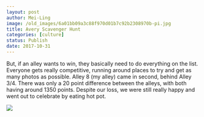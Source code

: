 ```yaml
---
layout: post
author: Mei-Ling
image: /old_images/6a01bb09a3c88f970d01b7c92b2308970b-pi.jpg
title: Avery Scavenger Hunt
categories: [culture]
status: Publish
date: 2017-10-31
---
```



But, if an alley wants to win, they basically need to do everything on the list. Everyone gets really competitive, running around places to try and get as many photos as possible. Alley 8 (my alley) came in second, behind Alley 3/4. There was only a 20 point difference between the alleys, with both having around 1350 points. Despite our loss, we were still really happy and went out to celebrate by eating hot pot.


![](/old_images/caltech_as_it_happens/6a0105349b8251970b01bb09ce4599970d.jpg)

